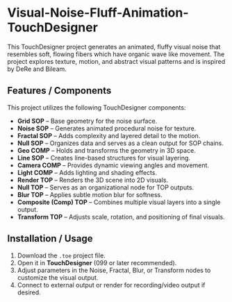# Visual-Noise-Fluff-Animation-TouchDesigner
This TouchDesigner project generates an animated, fluffy visual noise that resembles soft, flowing fibers which have organic wave like movement. The project explores texture, motion, and abstract visual patterns and is inspired by DeRe and Bileam.

## Features / Components
This project utilizes the following TouchDesigner components:

- **Grid SOP** – Base geometry for the noise surface.  
- **Noise SOP** – Generates animated procedural noise for texture.  
- **Fractal SOP** – Adds complexity and layered detail to the motion.  
- **Null SOP** – Organizes data and serves as a clean output for SOP chains.  
- **Geo COMP** – Holds and transforms the geometry in 3D space.  
- **Line SOP** – Creates line-based structures for visual layering.  
- **Camera COMP** – Provides dynamic viewing angles and movement.  
- **Light COMP** – Adds lighting and shading effects.  
- **Render TOP** – Renders the 3D scene into 2D visuals.  
- **Null TOP** – Serves as an organizational node for TOP outputs.  
- **Blur TOP** – Applies subtle motion blur for softness.  
- **Composite (Comp) TOP** – Combines multiple visual layers into a single output.  
- **Transform TOP** – Adjusts scale, rotation, and positioning of final visuals.

## Installation / Usage
1. Download the `.toe` project file.  
2. Open it in **TouchDesigner** (099 or later recommended).  
3. Adjust parameters in the Noise, Fractal, Blur, or Transform nodes to customize the visual output.  
4. Connect to external output or render for recording/video output if desired.
